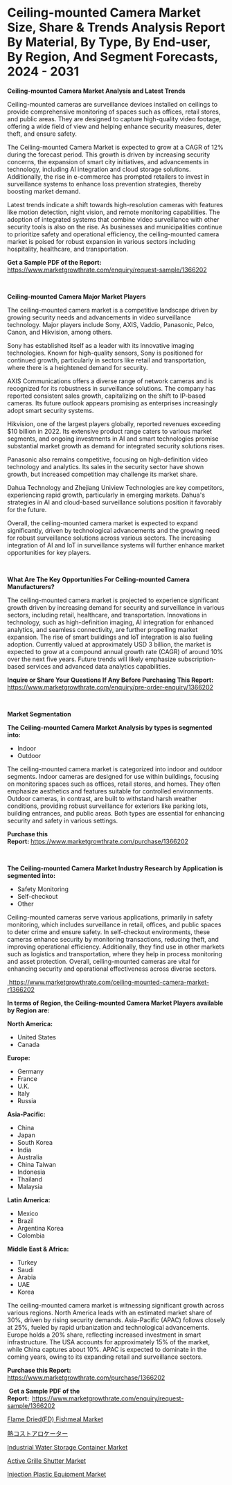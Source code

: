 <p><h1>Ceiling-mounted Camera Market Size, Share & Trends Analysis Report By Material, By Type, By End-user, By Region, And Segment Forecasts, 2024 - 2031</h1></p><p><strong>Ceiling-mounted Camera Market Analysis and Latest Trends</strong></p>
<p><p>Ceiling-mounted cameras are surveillance devices installed on ceilings to provide comprehensive monitoring of spaces such as offices, retail stores, and public areas. They are designed to capture high-quality video footage, offering a wide field of view and helping enhance security measures, deter theft, and ensure safety. </p><p>The Ceiling-mounted Camera Market is expected to grow at a CAGR of 12% during the forecast period. This growth is driven by increasing security concerns, the expansion of smart city initiatives, and advancements in technology, including AI integration and cloud storage solutions. Additionally, the rise in e-commerce has prompted retailers to invest in surveillance systems to enhance loss prevention strategies, thereby boosting market demand. </p><p>Latest trends indicate a shift towards high-resolution cameras with features like motion detection, night vision, and remote monitoring capabilities. The adoption of integrated systems that combine video surveillance with other security tools is also on the rise. As businesses and municipalities continue to prioritize safety and operational efficiency, the ceiling-mounted camera market is poised for robust expansion in various sectors including hospitality, healthcare, and transportation.</p></p>
<p><strong>Get a Sample PDF of the Report:&nbsp;</strong> <a href="https://www.marketgrowthrate.com/enquiry/request-sample/1366202">https://www.marketgrowthrate.com/enquiry/request-sample/1366202</a></p>
<p>&nbsp;</p>
<p><strong>Ceiling-mounted Camera Major Market Players</strong></p>
<p><p>The ceiling-mounted camera market is a competitive landscape driven by growing security needs and advancements in video surveillance technology. Major players include Sony, AXIS, Vaddio, Panasonic, Pelco, Canon, and Hikvision, among others.</p><p>Sony has established itself as a leader with its innovative imaging technologies. Known for high-quality sensors, Sony is positioned for continued growth, particularly in sectors like retail and transportation, where there is a heightened demand for security.</p><p>AXIS Communications offers a diverse range of network cameras and is recognized for its robustness in surveillance solutions. The company has reported consistent sales growth, capitalizing on the shift to IP-based cameras. Its future outlook appears promising as enterprises increasingly adopt smart security systems.</p><p>Hikvision, one of the largest players globally, reported revenues exceeding $10 billion in 2022. Its extensive product range caters to various market segments, and ongoing investments in AI and smart technologies promise substantial market growth as demand for integrated security solutions rises.</p><p>Panasonic also remains competitive, focusing on high-definition video technology and analytics. Its sales in the security sector have shown growth, but increased competition may challenge its market share.</p><p>Dahua Technology and Zhejiang Uniview Technologies are key competitors, experiencing rapid growth, particularly in emerging markets. Dahua's strategies in AI and cloud-based surveillance solutions position it favorably for the future.</p><p>Overall, the ceiling-mounted camera market is expected to expand significantly, driven by technological advancements and the growing need for robust surveillance solutions across various sectors. The increasing integration of AI and IoT in surveillance systems will further enhance market opportunities for key players.</p></p>
<p>&nbsp;</p>
<p><strong>What Are The Key Opportunities For Ceiling-mounted Camera Manufacturers?</strong></p>
<p><p>The ceiling-mounted camera market is projected to experience significant growth driven by increasing demand for security and surveillance in various sectors, including retail, healthcare, and transportation. Innovations in technology, such as high-definition imaging, AI integration for enhanced analytics, and seamless connectivity, are further propelling market expansion. The rise of smart buildings and IoT integration is also fueling adoption. Currently valued at approximately USD 3 billion, the market is expected to grow at a compound annual growth rate (CAGR) of around 10% over the next five years. Future trends will likely emphasize subscription-based services and advanced data analytics capabilities.</p></p>
<p><strong>Inquire or Share Your Questions If Any Before Purchasing This Report:</strong> <a href="https://www.marketgrowthrate.com/enquiry/pre-order-enquiry/1366202">https://www.marketgrowthrate.com/enquiry/pre-order-enquiry/1366202</a></p>
<p>&nbsp;</p>
<p><strong>Market Segmentation</strong></p>
<p><strong>The Ceiling-mounted Camera Market Analysis by types is segmented into:</strong></p>
<p><ul><li>Indoor</li><li>Outdoor</li></ul></p>
<p><p>The ceiling-mounted camera market is categorized into indoor and outdoor segments. Indoor cameras are designed for use within buildings, focusing on monitoring spaces such as offices, retail stores, and homes. They often emphasize aesthetics and features suitable for controlled environments. Outdoor cameras, in contrast, are built to withstand harsh weather conditions, providing robust surveillance for exteriors like parking lots, building entrances, and public areas. Both types are essential for enhancing security and safety in various settings.</p></p>
<p><strong>Purchase this Report:&nbsp;</strong><a href="https://www.marketgrowthrate.com/purchase/1366202">https://www.marketgrowthrate.com/purchase/1366202</a></p>
<p>&nbsp;</p>
<p><strong>The Ceiling-mounted Camera Market Industry Research by Application is segmented into:</strong></p>
<p><ul><li>Safety Monitoring</li><li>Self-checkout</li><li>Other</li></ul></p>
<p><p>Ceiling-mounted cameras serve various applications, primarily in safety monitoring, which includes surveillance in retail, offices, and public spaces to deter crime and ensure safety. In self-checkout environments, these cameras enhance security by monitoring transactions, reducing theft, and improving operational efficiency. Additionally, they find use in other markets such as logistics and transportation, where they help in process monitoring and asset protection. Overall, ceiling-mounted cameras are vital for enhancing security and operational effectiveness across diverse sectors.</p></p>
<p><a href="https://www.marketgrowthrate.com/ceiling-mounted-camera-market-r1366202">&nbsp;https://www.marketgrowthrate.com/ceiling-mounted-camera-market-r1366202</a></p>
<p><strong>In terms of Region, the Ceiling-mounted Camera Market Players available by Region are:</strong></p>
<p>
    <p> <strong> North America: </strong>
        <ul>
            <li>United States</li>
            <li>Canada</li>
        </ul>
        </p> 
    <p> <strong> Europe: </strong>
        <ul>
            <li>Germany</li>
            <li>France</li>
            <li>U.K.</li>
            <li>Italy</li>
            <li>Russia</li>
        </ul>
        </p> 
    <p> <strong> Asia-Pacific: </strong>
        <ul>
            <li>China</li>
            <li>Japan</li>
            <li>South Korea</li>
            <li>India</li>
            <li>Australia</li>
            <li>China Taiwan</li>
            <li>Indonesia</li>
            <li>Thailand</li>
            <li>Malaysia</li>
        </ul>
        </p> 
    <p> <strong> Latin America: </strong>
        <ul>
            <li>Mexico</li>
            <li>Brazil</li>
            <li>Argentina Korea</li>
            <li>Colombia</li>
        </ul>
        </p> 
    <p> <strong> Middle East & Africa: </strong>
        <ul>
            <li>Turkey</li>
            <li>Saudi</li>
            <li>Arabia</li>
            <li>UAE</li>
            <li>Korea</li>
        </ul>
    </p>
    </p>
<p><p>The ceiling-mounted camera market is witnessing significant growth across various regions. North America leads with an estimated market share of 30%, driven by rising security demands. Asia-Pacific (APAC) follows closely at 25%, fueled by rapid urbanization and technological advancements. Europe holds a 20% share, reflecting increased investment in smart infrastructure. The USA accounts for approximately 15% of the market, while China captures about 10%. APAC is expected to dominate in the coming years, owing to its expanding retail and surveillance sectors.</p></p>
<p><strong>Purchase this Report: </strong><a href="https://www.marketgrowthrate.com/purchase/1366202">https://www.marketgrowthrate.com/purchase/1366202</a></p>
<p>&nbsp;<strong>Get a Sample PDF of the Report:&nbsp;&nbsp;</strong><a href="https://www.marketgrowthrate.com/enquiry/request-sample/1366202">https://www.marketgrowthrate.com/enquiry/request-sample/1366202</a></p>
<p><strong></strong></p>
<p><p><a href="https://issuu.com/reportprime-2/docs/flame-driedfd-fishmeal-market-size-_49b61c4fee695c">Flame Dried(FD) Fishmeal Market</a></p><p><a href="https://medium.com/@jasminebabez/%E3%83%92%E3%83%BC%E3%83%88%E3%82%B3%E3%82%B9%E3%83%88%E3%82%A2%E3%83%AD%E3%82%B1%E3%83%BC%E3%82%BF%E3%83%BC%E5%B8%82%E5%A0%B4%E3%81%AE%E5%B1%95%E6%9C%9B-%E7%94%A3%E6%A5%AD%E5%88%86%E6%9E%90-2024%E5%B9%B4%E3%81%8B%E3%82%892031%E5%B9%B4%E3%81%BE%E3%81%A7-6847879db9ec?postPublishedType=repub">熱コストアロケーター</a></p><p><a href="https://github.com/joannesouthgate/Market-Research-Report-List-5/blob/main/industrial-water-storage-container-market.md">Industrial Water Storage Container Market</a></p><p><a href="https://www.linkedin.com/pulse/how-regions-adapting-active-grille-shutter-market-global-ktpgf">Active Grille Shutter Market</a></p><p><a href="https://medium.com/@roycelevine65/injection-plastic-equipment-market-emerging-trends-and-future-prospects-for-period-from-2024-to-c9138f51cedf?postPublishedType=repub">Injection Plastic Equipment Market</a></p></p>